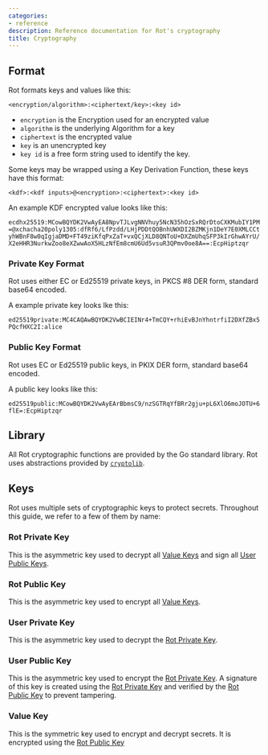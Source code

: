 ```yaml
---
categories:
- reference
description: Reference documentation for Rot's cryptography
title: Cryptography
---
```


## Format

Rot formats keys and values like this:

`<encryption/algorithm>:<ciphertext/key>:<key id>`

- `encryption` is the Encryption used for an encrypted value
- `algorithm` is the underlying Algorithm for a key
- `ciphertext` is the encrypted value
- `key` is an unencrypted key
- `key id` is a free form string used to identify the key.

Some keys may be wrapped using a Key Derivation Function, these keys have this format:

`<kdf>:<kdf inputs>@<encryption>:<ciphertext>:<key id>`

An example KDF encrypted value looks like this:

`ecdhx25519:MCowBQYDK2VwAyEA8NpvTJLvgNNVhuy5NcN35hOzSxRQrDtoCXKMubIY1PM=@xchacha20poly1305:dfRf6/LfPzdd/LHjPDDtQOBnhUWXDI2BZMKjn1DeY7E0XMLCCtyhWBnF8w0qIgjaDMD+FT49ziKfqPxZaT+vxQCjXLD8QNToU+DXZmUhqSFP3kIrGhwAYrU/X2eHHR3NurkwZoo8eXZwwAoX5HLzNfEm8cmU6Ud5vsuR3QPmv0oe8A==:EcpHiptzqr`

### Private Key Format

Rot uses either EC or Ed25519 private keys, in PKCS #8 DER form, standard base64 encoded.

A example private key looks lke this:

`ed25519private:MC4CAQAwBQYDK2VwBCIEINr4+TmCQY+rhiEvBJnYhntrfiI2DXfZBx5PQcfHXC2I:alice`

### Public Key Format

Rot uses EC or Ed25519 public keys, in PKIX DER form, standard base64 encoded. 

A public key looks like this:

`ed25519public:MCowBQYDK2VwAyEArBbmsC9/nzSGTRqYfBRr2gju+pL6XlO6moJOTU+6flE=:EcpHiptzqr`

## Library

All Rot cryptographic functions are provided by the Go standard library.  Rot uses abstractions provided by [`cryptolib`](https://github.com/candiddev/shared/tree/main/go/cryptolib).

## Keys

Rot uses multiple sets of cryptographic keys to protect secrets.  Throughout this guide, we refer to a few of them by name:

### Rot Private Key

This is the asymmetric key used to decrypt all [Value Keys](#value-key) and sign all [User Public Keys](#user-public-keys).

### Rot Public Key

This is the asymmetric key used to encrypt all [Value Keys](#value-key).

### User Private Key

This is the asymmetric key used to decrypt the [Rot Private Key](#rot-private-key).

### User Public Key

This is the asymmetric key used to encrypt the [Rot Private Key](#rot-private-key).  A signature of this key is created using the [Rot Private Key](#rot-private-key) and verified by the [Rot Public Key](#rot-public-key) to prevent tampering.

### Value Key

This is the symmetric key used to encrypt and decrypt secrets.  It is encrypted using the [Rot Public Key](#rot-public-key)
